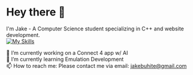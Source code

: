 # Hey there 👋

I'm Jake - A Computer Science student specializing in C++ and website development. <br>
[![My Skills](https://skillicons.dev/icons?i=html,css,js,bootstrap,nodejs,aws,cs,cpp,mysql,unity)](https:/jakebuhite)

🔭 I’m currently working on a Connect 4 app w/ AI <br>
🌱 I’m currently learning Emulation Development <br>
📫 How to reach me: Please contact me via email: jakebuhite@gmail.com
